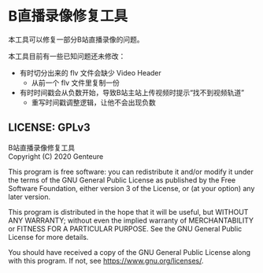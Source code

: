 # B直播录像修复工具

本工具可以修复一部分B站直播录像的问题。

本工具目前有一些已知问题还未修改：

- 有时切分出来的 flv 文件会缺少 Video Header
  - 从前一个 flv 文件里复制一份
- 有时时间戳会从负数开始，导致B站主站上传视频时提示“找不到视频轨道”
  - 重写时间戳调整逻辑，让他不会出现负数

## LICENSE: GPLv3

B站直播录像修复工具  
Copyright (C) 2020 Genteure

This program is free software: you can redistribute it and/or modify
it under the terms of the GNU General Public License as published by
the Free Software Foundation, either version 3 of the License, or
(at your option) any later version.

This program is distributed in the hope that it will be useful,
but WITHOUT ANY WARRANTY; without even the implied warranty of
MERCHANTABILITY or FITNESS FOR A PARTICULAR PURPOSE.  See the
GNU General Public License for more details.

You should have received a copy of the GNU General Public License
along with this program.  If not, see <https://www.gnu.org/licenses/>.
